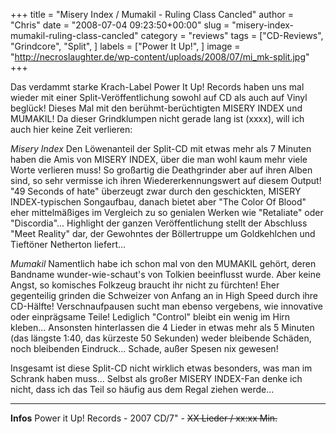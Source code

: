 +++
title = "Misery Index / Mumakil - Ruling Class Cancled"
author = "Chris"
date = "2008-07-04 09:23:50+00:00"
slug = "misery-index-mumakil-ruling-class-cancled"
category = "reviews"
tags = ["CD-Reviews", "Grindcore", "Split", ]
labels = ["Power It Up!", ]
image = "http://necroslaughter.de/wp-content/uploads/2008/07/mi_mk-split.jpg"
+++


Das verdammt starke Krach-Label Power It Up! Records haben uns mal wieder mit einer Split-Veröffentlichung sowohl auf CD als auch auf Vinyl beglück! Dieses Mal mit den berühmt-berüchtigten MISERY INDEX und MUMAKIL! Da dieser Grindklumpen nicht gerade lang ist (xxxx), will ich auch hier keine Zeit verlieren:

_Misery Index_
Den Löwenanteil der Split-CD mit etwas mehr als 7 Minuten haben die Amis von MISERY INDEX, über die man wohl kaum mehr viele Worte verlieren muss! So großartig die Deathgrinder aber auf ihren Alben sind, so sehr vermisse ich ihren Wiedererkennungswert auf diesem Output!
"49 Seconds of hate" überzeugt zwar durch den geschickten, MISERY INDEX-typischen Songaufbau, danach bietet aber "The Color Of Blood" eher mittelmäßiges im Vergleich zu so genialen Werken wie "Retaliate" oder "Discordia"...
Highlight der ganzen Veröffentlichung stellt der Abschluss "Meet Reality" dar, der Gewohntes der Böllertruppe um Goldkehlchen und Tieftöner Netherton liefert...

_Mumakil_
Namentlich habe ich schon mal von den MUMAKIL gehört, deren Bandname wunder-wie-schaut's von Tolkien beeinflusst wurde. Aber keine Angst, so komisches Folkzeug braucht ihr nicht zu fürchten! Eher gegenteilig grinden die Schweizer von Anfang an in High Speed durch ihre CD-Hälfte! Verschnaufpausen sucht man ebenso vergebens, wie innovative oder einprägsame Teile! Lediglich "Control" bleibt ein wenig im Hirn kleben... Ansonsten hinterlassen die 4 Lieder in etwas mehr als 5 Minuten (das längste 1:40, das kürzeste 50 Sekunden) weder bleibende Schäden, noch bleibenden Eindruck...
Schade, außer Spesen nix gewesen!

Insgesamt ist diese Split-CD nicht wirklich etwas besonders, was man im Schrank haben muss... Selbst als großer MISERY INDEX-Fan denke ich nicht, dass ich das Teil so häufig aus dem Regal ziehen werde...



---
**Infos**
Power it Up! Records - 2007
CD/7" - <del datetime="2008-07-04T09:21:37+00:00">XX Lieder / xx:xx Min.</del>
